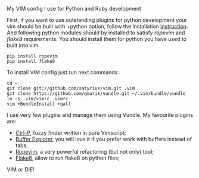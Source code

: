 My VIM config I use for Python and Ruby development

First, if you want to use outstanding plugins for python development your vim should be built with +python option, follow the installation [instruction](https://gist.github.com/satyrius/1635076). And following python modules should by installed to satisfy *ropevim* and *flake8* requirements. You should install them for python you have used to built into vim.

    pip install ropevim
    pip install flake8

To install VIM config just run next commands:

	cd ~
    git clone git://github.com/satyrius/vim.git .vim
    git clone https://github.com/gmarik/vundle.git ~/.vim/bundle/vundle
    ln -s .vim/vimrc .vimrc
    vim +BundleInstall +qall

I use very few plugins and manage them using Vundle. My favourite plugins are:

* [Ctrl-P](http://www.vim.org/scripts/script.php?script_id=3736), fuzzy finder written in pure Vimscript;
* [Buffer Explorer](http://www.vim.org/scripts/script.php?script_id=42), you will love it if you prefer work with buffers instead of tabs;
* [Ropevim](http://rope.sourceforge.net/ropevim.html), a very powerful refactoring (but not only) tool;
* [Flake8](https://github.com/nvie/vim-flake8), allow to run flake8 on python files;

VIM or DIE!
